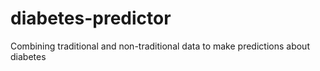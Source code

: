 # diabetes-predictor
Combining traditional and non-traditional data to make predictions about diabetes
